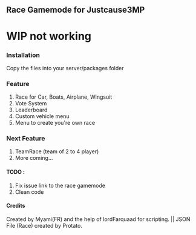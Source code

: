 ## Race Gamemode for Justcause3MP

# WIP not working

### Installation
Copy the files into your server/packages folder



### Feature
1. Race for Car, Boats, Airplane, Wingsuit
2. Vote System
3. Leaderboard
4. Custom vehicle menu
5. Menu to create you're own race


### Next Feature
1. TeamRace (team of 2 to 4 player)
2. More coming...


#### TODO :

1. Fix issue link to the race gamemode
2. Clean code

#### Credits
Created by Myami(FR) and the help of lordFarquaad for scripting. || JSON File (Race) created by Protato.
